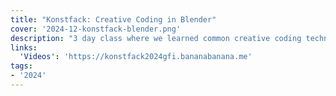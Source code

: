 ```yaml
---
title: "Konstfack: Creative Coding in Blender"
cover: '2024-12-konstfack-blender.png'
description: "3 day class where we learned common creative coding techniques for analyzing and making generative procedural art in the context of the 3D software Blender."
links:
  'Videos': 'https://konstfack2024gfi.bananabanana.me'
tags:
- '2024'
---
```

